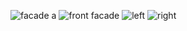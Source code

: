 ![facade a](https://user-images.githubusercontent.com/90487385/138255925-f31c266a-5368-405b-b85d-eafd61caaa78.png)
![front facade](https://user-images.githubusercontent.com/90487385/138256566-a6a18d59-9e14-4d40-9d0a-a92ab3194cf8.png)
![left](https://user-images.githubusercontent.com/90487385/138256842-818cc99d-0d55-4d25-b1e9-ffdc64eb922f.png)
![right](https://user-images.githubusercontent.com/90487385/138256847-3b240f5c-c7ed-4e8a-bb83-ce69faf89256.png)
